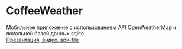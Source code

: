 # CoffeeWeather
Мобильное приложение с использованием API OpenWeatherMap и локальной базой данных sqlite <br>
[Презентация, видео, apk-file](https://drive.google.com/drive/folders/1516LNmC3s9rRFQrT54eOKgeorNEaXa0i)

